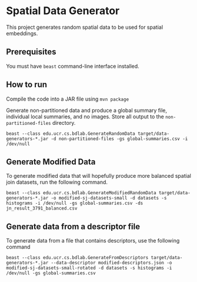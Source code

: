 # Spatial Data Generator
This project generates random spatial data to be used for spatial embeddings.

## Prerequisites
You must have `beast` command-line interface installed.

## How to run
Compile the code into a JAR file using `mvn package`

Generate non-partitioned data and produce a global summary file, individual local summaries, and no images.
Store all output to the `non-partitioned-files` directory.
```shell
beast --class edu.ucr.cs.bdlab.GenerateRandomData target/data-generators-*.jar -d non-partitioned-files -gs global-summaries.csv -i /dev/null 
```


## Generate Modified Data
To generate modified data that will hopefully produce more balanced spatial join datasets,
run the following command.
```shell
beast --class edu.ucr.cs.bdlab.GenerateModifiedRandomData target/data-generators-*.jar -o modified-sj-datasets-small -d datasets -s histograms -i /dev/null -gs global-summaries.csv -ds jn_result_3791_balanced.csv
```


## Generate data from a descriptor file
To generate data from a file that contains descriptors, use the following command
```shell
beast --class edu.ucr.cs.bdlab.GenerateFromDescriptors target/data-generators-*.jar --data-descriptor modified-descriptors.json -o modified-sj-datasets-small-rotated -d datasets -s histograms -i /dev/null -gs global-summaries.csv
```